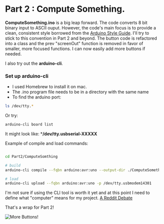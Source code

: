 # Part 2 : Compute Something.

**ComputeSomething.ino** is a big leap forward. The code converts 8 bit binary input to ASCII ouput. However, the code's main focus is to provide a clean, consistent style borrowed from the [Arduino Style Guide](https://docs.arduino.cc/learn/contributions/arduino-writing-style-guide/). I'll try to stick to this convention in Part 2 and beyond. The button code is refactored into a class and the prev "screenOut" function is removed in favor of smaller, more focused functions. I can now easily add more buttons if needed. 

I also try out the **arduino-cli**.

### Set up arduino-cli

- I used Homebrew to install it on mac.
- The .ino program file needs to be in a directory with the same name
- To find the arduino port:

```bash
ls /dev/tty.*
```

Or try:

```bash
arduino-cli board list
```

It might look like: ***/dev/tty.usbserial-XXXXX**

Example of compile and load commands:
```bash

cd Part2/ComputeSomthing

# build
arduino-cli compile --fqbn arduino:avr:uno --output-dir ./ComputeSomething/build ./ComputeSomething

# load
arduino-cli upload --fqbn arduino:avr:uno -p /dev/tty.usbmodem14301
```

I'm not sure if using the CLI tool is worth it yet and at this point I need to define what "computer" means for my project. [A Reddit Debate](https://www.reddit.com/r/computers/comments/1bi3ose/what_is_a_computer/)

That's a wrap for Part 2!


![More Buttons!](https://github.com/cjvillar/MicroCompute/blob/main/SimpleProgam_Part_2/FourButtons.png)
